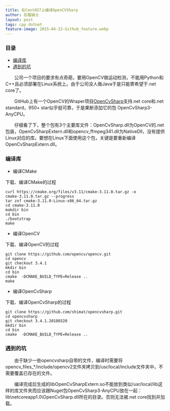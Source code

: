 ```yaml
---
title: 在CentOS7上编译OpenCVSharp
author: 石榴骑士
layout: post
tags: cpp dotnet
feature-image: 2015-04-22-Github_feature.webp
---
```


### 目录

* [编译库](#编译库)
* [遇到的坑](#遇到的坑)

&emsp;&emsp;公司一个项目的要求有点奇葩，要用OpenCV做运动检测，不能用Python和C++且必须部署在Linux系统上。由于公司没人做Java于是只能寄希望于.net core了。

&emsp;&emsp;GitHub上有一个OpenCV的Wraper项目[OpenCvSharp](https://github.com/shimat/opencvsharp)支持.net core和.net standard，950+ star似乎挺可靠，于是果断添加它的包 OpenCvSharp3-AnyCPU。

&emsp;&emsp;仔细看了下，整个包有3个主要库文件：OpenCvSharp.dll为OpenCV的.net包装，OpenCvSharpExtern.dll和opencv_ffmpeg341.dll为NativeDll，没有提供Linux对应的库。要想在Linux下面使用这个包，关键是要重新编译OpenCvSharpExtern.dll。

### 编译库

* 编译CMake

下载、编译CMake的过程

    curl https://cmake.org/files/v3.11/cmake-3.11.0.tar.gz -o 
    cmake-3.11.0.tar.gz --progress
    tar zxf cmake-3.11.0-Linux-x86_64.tar.gz
    cd cmake-3.11.0
    makdir bin
    cd bin
    ./bootstrap
    make

* 编译OpenCV

下载、编译OpenCV的过程

    git clone https://github.com/opencv/opencv.git
    cd opencv
    git checkout 3.4.1
    mkdir bin
    cd bin
    cmake  -DCMAKE_BUILD_TYPE=Release ..
    make

* 编译OpenCvSharp

下载、编译OpenCvSharp的过程

    git clone https://github.com/shimat/opencvsharp.git
    cd opencvsharp
    git checkout 3.4.1.20180320
    mkdir bin
    cd bin
    cmake  -DCMAKE_BUILD_TYPE=Release ..

### 遇到的坑

&emsp;&emsp;由于缺少一些opencvsharp自带的文件，编译时需要将opencv_files_*/include/opencv2文件夹拷贝到/usr/local/include文件夹中，不需要覆盖已存在的文件。

&emsp;&emsp;编译完成后生成的libOpenCvSharpExtern.so不能放到类似/usr/local/lib这样的库文件夹而应该跟Nuget包OpenCvSharp3-AnyCPU放在一起：lib\netcoreapp1.0\OpenCvSharp.dll所在的目录。否则无法被.net core找到并加载。
